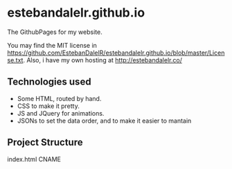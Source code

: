 # estebandalelr.github.io
The GithubPages for my website.

You may find the MIT license in https://github.com/EstebanDalelR/estebandalelr.github.io/blob/master/License.txt.
Also, i have my own hosting at http://estebandalelr.co/

## Technologies used

* Some HTML, routed by hand.
* CSS to make it pretty.
* JS and JQuery for animations.
* JSONs to set the data order, and to make it easier to mantain

## Project Structure
index.html
CNAME
